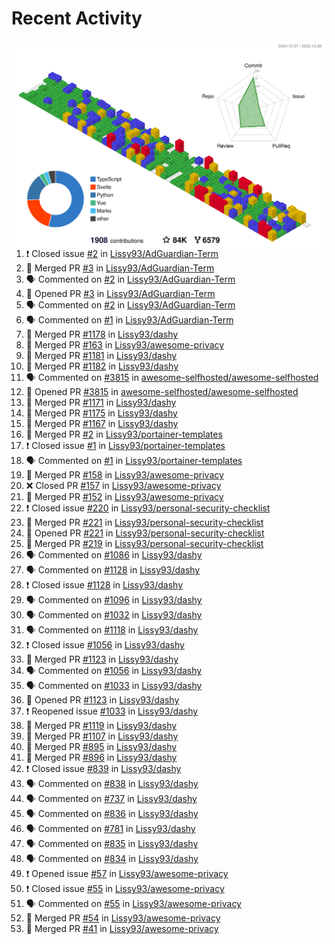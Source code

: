# Recent Activity

<!-- Summary card -->
<a href="https://github.com/Lissy93/Lissy93/blob/master/METRICS.md">
  <img
    align="right"
    width="500"
    alt="Profile data, generated with yoshi389111/github-profile-3d-contrib"
    src="https://raw.githubusercontent.com/Lissy93/Lissy93/master/profile-3d-contrib/profile-gitblock.svg"
  />
</a>

<!--START_SECTION:activity-->
1. ❗️ Closed issue [#2](https://github.com/Lissy93/AdGuardian-Term/issues/2) in [Lissy93/AdGuardian-Term](https://github.com/Lissy93/AdGuardian-Term)
2. 🎉 Merged PR [#3](https://github.com/Lissy93/AdGuardian-Term/pull/3) in [Lissy93/AdGuardian-Term](https://github.com/Lissy93/AdGuardian-Term)
3. 🗣 Commented on [#2](https://github.com/Lissy93/AdGuardian-Term/issues/2) in [Lissy93/AdGuardian-Term](https://github.com/Lissy93/AdGuardian-Term)
4. 💪 Opened PR [#3](https://github.com/Lissy93/AdGuardian-Term/pull/3) in [Lissy93/AdGuardian-Term](https://github.com/Lissy93/AdGuardian-Term)
5. 🗣 Commented on [#2](https://github.com/Lissy93/AdGuardian-Term/issues/2) in [Lissy93/AdGuardian-Term](https://github.com/Lissy93/AdGuardian-Term)
6. 🗣 Commented on [#1](https://github.com/Lissy93/AdGuardian-Term/issues/1) in [Lissy93/AdGuardian-Term](https://github.com/Lissy93/AdGuardian-Term)
7. 🎉 Merged PR [#1178](https://github.com/Lissy93/dashy/pull/1178) in [Lissy93/dashy](https://github.com/Lissy93/dashy)
8. 🎉 Merged PR [#163](https://github.com/Lissy93/awesome-privacy/pull/163) in [Lissy93/awesome-privacy](https://github.com/Lissy93/awesome-privacy)
9. 🎉 Merged PR [#1181](https://github.com/Lissy93/dashy/pull/1181) in [Lissy93/dashy](https://github.com/Lissy93/dashy)
10. 🎉 Merged PR [#1182](https://github.com/Lissy93/dashy/pull/1182) in [Lissy93/dashy](https://github.com/Lissy93/dashy)
11. 🗣 Commented on [#3815](https://github.com/awesome-selfhosted/awesome-selfhosted/issues/3815) in [awesome-selfhosted/awesome-selfhosted](https://github.com/awesome-selfhosted/awesome-selfhosted)
12. 💪 Opened PR [#3815](https://github.com/awesome-selfhosted/awesome-selfhosted/pull/3815) in [awesome-selfhosted/awesome-selfhosted](https://github.com/awesome-selfhosted/awesome-selfhosted)
13. 🎉 Merged PR [#1171](https://github.com/Lissy93/dashy/pull/1171) in [Lissy93/dashy](https://github.com/Lissy93/dashy)
14. 🎉 Merged PR [#1175](https://github.com/Lissy93/dashy/pull/1175) in [Lissy93/dashy](https://github.com/Lissy93/dashy)
15. 🎉 Merged PR [#1167](https://github.com/Lissy93/dashy/pull/1167) in [Lissy93/dashy](https://github.com/Lissy93/dashy)
16. 🎉 Merged PR [#2](https://github.com/Lissy93/portainer-templates/pull/2) in [Lissy93/portainer-templates](https://github.com/Lissy93/portainer-templates)
17. ❗️ Closed issue [#1](https://github.com/Lissy93/portainer-templates/issues/1) in [Lissy93/portainer-templates](https://github.com/Lissy93/portainer-templates)
18. 🗣 Commented on [#1](https://github.com/Lissy93/portainer-templates/issues/1) in [Lissy93/portainer-templates](https://github.com/Lissy93/portainer-templates)
19. 🎉 Merged PR [#158](https://github.com/Lissy93/awesome-privacy/pull/158) in [Lissy93/awesome-privacy](https://github.com/Lissy93/awesome-privacy)
20. ❌ Closed PR [#157](https://github.com/Lissy93/awesome-privacy/pull/157) in [Lissy93/awesome-privacy](https://github.com/Lissy93/awesome-privacy)
21. 🎉 Merged PR [#152](https://github.com/Lissy93/awesome-privacy/pull/152) in [Lissy93/awesome-privacy](https://github.com/Lissy93/awesome-privacy)
22. ❗️ Closed issue [#220](https://github.com/Lissy93/personal-security-checklist/issues/220) in [Lissy93/personal-security-checklist](https://github.com/Lissy93/personal-security-checklist)
23. 🎉 Merged PR [#221](https://github.com/Lissy93/personal-security-checklist/pull/221) in [Lissy93/personal-security-checklist](https://github.com/Lissy93/personal-security-checklist)
24. 💪 Opened PR [#221](https://github.com/Lissy93/personal-security-checklist/pull/221) in [Lissy93/personal-security-checklist](https://github.com/Lissy93/personal-security-checklist)
25. 🎉 Merged PR [#219](https://github.com/Lissy93/personal-security-checklist/pull/219) in [Lissy93/personal-security-checklist](https://github.com/Lissy93/personal-security-checklist)
26. 🗣 Commented on [#1086](https://github.com/Lissy93/dashy/issues/1086) in [Lissy93/dashy](https://github.com/Lissy93/dashy)
27. 🗣 Commented on [#1128](https://github.com/Lissy93/dashy/issues/1128) in [Lissy93/dashy](https://github.com/Lissy93/dashy)
28. ❗️ Closed issue [#1128](https://github.com/Lissy93/dashy/issues/1128) in [Lissy93/dashy](https://github.com/Lissy93/dashy)
29. 🗣 Commented on [#1096](https://github.com/Lissy93/dashy/issues/1096) in [Lissy93/dashy](https://github.com/Lissy93/dashy)
30. 🗣 Commented on [#1032](https://github.com/Lissy93/dashy/issues/1032) in [Lissy93/dashy](https://github.com/Lissy93/dashy)
31. 🗣 Commented on [#1118](https://github.com/Lissy93/dashy/issues/1118) in [Lissy93/dashy](https://github.com/Lissy93/dashy)
32. ❗️ Closed issue [#1056](https://github.com/Lissy93/dashy/issues/1056) in [Lissy93/dashy](https://github.com/Lissy93/dashy)
33. 🎉 Merged PR [#1123](https://github.com/Lissy93/dashy/pull/1123) in [Lissy93/dashy](https://github.com/Lissy93/dashy)
34. 🗣 Commented on [#1056](https://github.com/Lissy93/dashy/issues/1056) in [Lissy93/dashy](https://github.com/Lissy93/dashy)
35. 🗣 Commented on [#1033](https://github.com/Lissy93/dashy/issues/1033) in [Lissy93/dashy](https://github.com/Lissy93/dashy)
36. 💪 Opened PR [#1123](https://github.com/Lissy93/dashy/pull/1123) in [Lissy93/dashy](https://github.com/Lissy93/dashy)
37. ❗️ Reopened issue [#1033](https://github.com/Lissy93/dashy/issues/1033) in [Lissy93/dashy](https://github.com/Lissy93/dashy)
38. 🎉 Merged PR [#1119](https://github.com/Lissy93/dashy/pull/1119) in [Lissy93/dashy](https://github.com/Lissy93/dashy)
39. 🎉 Merged PR [#1107](https://github.com/Lissy93/dashy/pull/1107) in [Lissy93/dashy](https://github.com/Lissy93/dashy)
40. 🎉 Merged PR [#895](https://github.com/Lissy93/dashy/pull/895) in [Lissy93/dashy](https://github.com/Lissy93/dashy)
41. 🎉 Merged PR [#896](https://github.com/Lissy93/dashy/pull/896) in [Lissy93/dashy](https://github.com/Lissy93/dashy)
42. ❗️ Closed issue [#839](https://github.com/Lissy93/dashy/issues/839) in [Lissy93/dashy](https://github.com/Lissy93/dashy)
43. 🗣 Commented on [#838](https://github.com/Lissy93/dashy/issues/838) in [Lissy93/dashy](https://github.com/Lissy93/dashy)
44. 🗣 Commented on [#737](https://github.com/Lissy93/dashy/issues/737) in [Lissy93/dashy](https://github.com/Lissy93/dashy)
45. 🗣 Commented on [#836](https://github.com/Lissy93/dashy/issues/836) in [Lissy93/dashy](https://github.com/Lissy93/dashy)
46. 🗣 Commented on [#781](https://github.com/Lissy93/dashy/issues/781) in [Lissy93/dashy](https://github.com/Lissy93/dashy)
47. 🗣 Commented on [#835](https://github.com/Lissy93/dashy/issues/835) in [Lissy93/dashy](https://github.com/Lissy93/dashy)
48. 🗣 Commented on [#834](https://github.com/Lissy93/dashy/issues/834) in [Lissy93/dashy](https://github.com/Lissy93/dashy)
49. ❗️ Opened issue [#57](https://github.com/Lissy93/awesome-privacy/issues/57) in [Lissy93/awesome-privacy](https://github.com/Lissy93/awesome-privacy)
50. ❗️ Closed issue [#55](https://github.com/Lissy93/awesome-privacy/issues/55) in [Lissy93/awesome-privacy](https://github.com/Lissy93/awesome-privacy)
51. 🗣 Commented on [#55](https://github.com/Lissy93/awesome-privacy/issues/55) in [Lissy93/awesome-privacy](https://github.com/Lissy93/awesome-privacy)
52. 🎉 Merged PR [#54](https://github.com/Lissy93/awesome-privacy/pull/54) in [Lissy93/awesome-privacy](https://github.com/Lissy93/awesome-privacy)
53. 🎉 Merged PR [#41](https://github.com/Lissy93/awesome-privacy/pull/41) in [Lissy93/awesome-privacy](https://github.com/Lissy93/awesome-privacy)
<!--END_SECTION:activity-->
